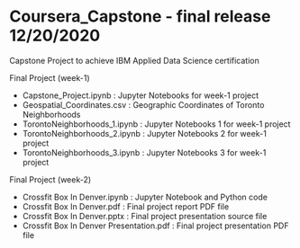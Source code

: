 # Coursera_Capstone - final release 12/20/2020
Capstone Project to achieve IBM Applied Data Science certification

Final Project (week-1)
- Capstone_Project.ipynb : Jupyter Notebooks for week-1 project
- Geospatial_Coordinates.csv : Geographic Coordinates of Toronto Neighborhoods
- TorontoNeighborhoods_1.ipynb : Jupyter Notebooks 1 for week-1 project
- TorontoNeighborhoods_2.ipynb : Jupyter Notebooks 2 for week-1 project
- TorontoNeighborhoods_3.ipynb : Jupyter Notebooks 3 for week-1 project

Final Project (week-2)
- Crossfit Box In Denver.ipynb : Jupyter Notebook and Python code
- Crossfit Box In Denver.pdf : Final project report PDF file
- Crossfit Box In Denver.pptx : Final project presentation source file
- Crossfit Box In Denver Presentation.pdf : Final project presentation PDF file

